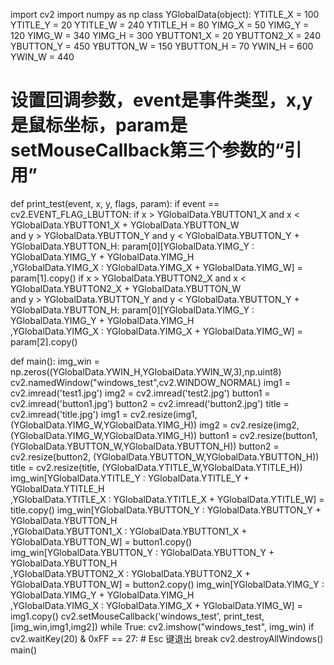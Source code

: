 import cv2
import numpy as np
class YGlobalData(object):
    YTITLE_X = 100
    YTITLE_Y = 20
    YTITLE_W = 240
    YTITLE_H = 80
    YIMG_X = 50
    YIMG_Y = 120
    YIMG_W = 340
    YIMG_H = 300
    YBUTTON1_X = 20
    YBUTTON2_X = 240
    YBUTTON_Y = 450
    YBUTTON_W = 150
    YBUTTON_H = 70
    YWIN_H = 600
    YWIN_W = 440
    
# 设置回调参数，event是事件类型，x,y是鼠标坐标，param是setMouseCallback第三个参数的“引用”
def print_test(event, x, y, flags, param):
    if event == cv2.EVENT_FLAG_LBUTTON:
        if x > YGlobalData.YBUTTON1_X and x < YGlobalData.YBUTTON1_X + YGlobalData.YBUTTON_W\
        and y > YGlobalData.YBUTTON_Y and y < YGlobalData.YBUTTON_Y + YGlobalData.YBUTTON_H:
            param[0][YGlobalData.YIMG_Y : YGlobalData.YIMG_Y + YGlobalData.YIMG_H\
                    ,YGlobalData.YIMG_X : YGlobalData.YIMG_X + YGlobalData.YIMG_W] = param[1].copy()
        if x > YGlobalData.YBUTTON2_X and x < YGlobalData.YBUTTON2_X + YGlobalData.YBUTTON_W\
        and y > YGlobalData.YBUTTON_Y and y < YGlobalData.YBUTTON_Y + YGlobalData.YBUTTON_H:
            param[0][YGlobalData.YIMG_Y : YGlobalData.YIMG_Y + YGlobalData.YIMG_H\
                    ,YGlobalData.YIMG_X : YGlobalData.YIMG_X + YGlobalData.YIMG_W] = param[2].copy()
    
def main():
    img_win = np.zeros((YGlobalData.YWIN_H,YGlobalData.YWIN_W,3),np.uint8)
    cv2.namedWindow("windows_test",cv2.WINDOW_NORMAL)
    img1 = cv2.imread('test1.jpg')
    img2 = cv2.imread('test2.jpg')
    button1 = cv2.imread('button1.jpg')
    button2 = cv2.imread('button2.jpg')
    title = cv2.imread('title.jpg')
    img1 = cv2.resize(img1, (YGlobalData.YIMG_W,YGlobalData.YIMG_H))
    img2 = cv2.resize(img2, (YGlobalData.YIMG_W,YGlobalData.YIMG_H))
    button1 = cv2.resize(button1, (YGlobalData.YBUTTON_W,YGlobalData.YBUTTON_H))
    button2 = cv2.resize(button2, (YGlobalData.YBUTTON_W,YGlobalData.YBUTTON_H))
    title = cv2.resize(title, (YGlobalData.YTITLE_W,YGlobalData.YTITLE_H))
    img_win[YGlobalData.YTITLE_Y : YGlobalData.YTITLE_Y + YGlobalData.YTITLE_H\
            ,YGlobalData.YTITLE_X : YGlobalData.YTITLE_X + YGlobalData.YTITLE_W] = title.copy()
    img_win[YGlobalData.YBUTTON_Y : YGlobalData.YBUTTON_Y + YGlobalData.YBUTTON_H\
            ,YGlobalData.YBUTTON1_X : YGlobalData.YBUTTON1_X + YGlobalData.YBUTTON_W] = button1.copy()
    img_win[YGlobalData.YBUTTON_Y : YGlobalData.YBUTTON_Y + YGlobalData.YBUTTON_H\
            ,YGlobalData.YBUTTON2_X : YGlobalData.YBUTTON2_X + YGlobalData.YBUTTON_W] = button2.copy()
    img_win[YGlobalData.YIMG_Y : YGlobalData.YIMG_Y + YGlobalData.YIMG_H\
            ,YGlobalData.YIMG_X : YGlobalData.YIMG_X + YGlobalData.YIMG_W] = img1.copy()
    cv2.setMouseCallback('windows_test', print_test, [img_win,img1,img2])
    while True:
        cv2.imshow("windows_test", img_win) 
        if cv2.waitKey(20) & 0xFF == 27: # Esc 键退出
            break
    cv2.destroyAllWindows()
main()

